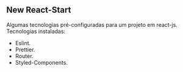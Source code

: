 ## New React-Start

Algumas tecnologias pré-configuradas para um projeto em react-js. <br />
Tecnologias instaladas: <br/>
- Eslint.<br/>
- Prettier.<br/>
- Router.<br/>
- Styled-Components.<br/>
